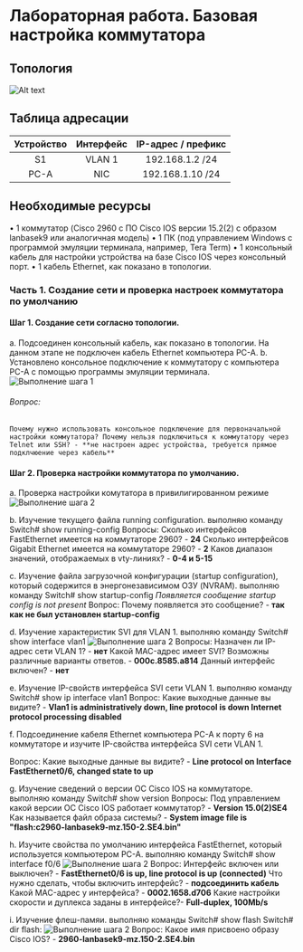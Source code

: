 # Лабораторная работа. Базовая настройка коммутатора

##	Топология
![Alt text](Рисунок1.png)
 
## Таблица адресации

|Устройство|Интерфейс|IP-адрес / префикс|
|:---------------------:|:----------------------:|:-------------------:|
|S1|VLAN 1|192.168.1.2 /24|
|PC-A|NIC|192.168.1.10 /24|

## Необходимые ресурсы
•	1 коммутатор (Cisco 2960 с ПО Cisco IOS версии 15.2(2) с образом lanbasek9 или аналогичная модель)
•	1 ПК (под управлением Windows с программой эмуляции терминала, например, Tera Term)
•	1 консольный кабель для настройки устройства на базе Cisco IOS через консольный порт.
•	1 кабель Ethernet, как показано в топологии.

### Часть 1. Создание сети и проверка настроек коммутатора по умолчанию

#### Шаг 1. Создание сети согласно топологии.
a.	Подсоединен консольный кабель, как показано в топологии. На данном этапе не подключен кабель Ethernet компьютера PC-A.
b.	Установлено консольное подключение к коммутатору с компьютера PC-A с помощью программы эмуляции терминала.
![Выполнение шага 1](Image2.png)
###### Вопрос:
    Почему нужно использовать консольное подключение для первоначальной настройки коммутатора? Почему нельзя подключиться к коммутатору через Telnet или SSH? - **не настроен адрес устройства, требуется прямое подклчюение через кабель**

#### Шаг 2. Проверка настройки коммутатора по умолчанию.
a.	Проверка настройки комутатора в привилигированном режиме
![Выполнение шага 2](Image3.png)

b.	Изучение текущего файла running configuration.
выполняю команду Switch# show running-config
Вопросы:
Сколько интерфейсов FastEthernet имеется на коммутаторе 2960? - **24**
Сколько интерфейсов Gigabit Ethernet имеется на коммутаторе 2960? - **2**
Каков диапазон значений, отображаемых в vty-линиях? - **0-4 и 5-15**

c.	Изучение файла загрузочной конфигурации (startup configuration), который содержится в энергонезависимом ОЗУ (NVRAM).
выполняю команду Switch# show startup-config
*Появляется сообщение startup config is not present*
Вопрос:
Почему появляется это сообщение? - **так как не был установлен startup-config**

d.	Изучение характеристик SVI для VLAN 1.
выполняю команду Switch# show interface vlan1
![Выполнение шага 2](Image4.png)
Вопросы:
Назначен ли IP-адрес сети VLAN 1? - **нет**
Какой MAC-адрес имеет SVI? Возможны различные варианты ответов. - **000c.8585.a814**
Данный интерфейс включен? - **нет**

e.	Изучение IP-свойств интерфейса SVI сети VLAN 1.
выполняю команду Switch# show ip interface vlan1
Вопрос:
Какие выходные данные вы видите? - **Vlan1 is administratively down, line protocol is down Internet protocol processing disabled**

f.	Подсоединение кабеля Ethernet компьютера PC-A к порту 6 на коммутаторе и изучите IP-свойства интерфейса SVI сети VLAN 1.

Вопрос:
Какие выходные данные вы видите? - **Line protocol on Interface FastEthernet0/6, changed state to up**

g.	Изучение сведений о версии ОС Cisco IOS на коммутаторе.
выполняю команду Switch# show version
Вопросы:
Под управлением какой версии ОС Cisco IOS работает коммутатор? - **Version 15.0(2)SE4**
Как называется файл образа системы? - **System image file is "flash:c2960-lanbasek9-mz.150-2.SE4.bin"**

h.	Изучите свойства по умолчанию интерфейса FastEthernet, который используется компьютером PC-A.
выполняю команду Switch# show interface f0/6 
![Выполнение шага 2](Image6.png)
Вопрос:
Интерфейс включен или выключен? - **FastEthernet0/6 is up, line protocol is up (connected)**
Что нужно сделать, чтобы включить интерфейс? - **подсоединить кабель**
Какой MAC-адрес у интерфейса? - **0002.1658.d706**
Какие настройки скорости и дуплекса заданы в интерфейсе?- **Full-duplex, 100Mb/s**

i.	Изучение флеш-памяи.
выполняю команды
Switch# show flash 
Switch# dir flash: 
![Выполнение шага 2](Image5.png)
Вопрос:
Какое имя присвоено образу Cisco IOS? - **2960-lanbasek9-mz.150-2.SE4.bin**
